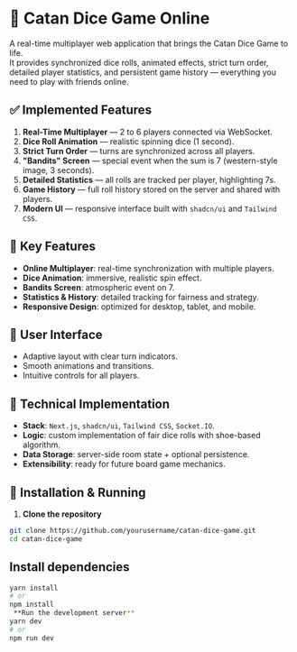 # 🎲 Catan Dice Game Online

A real-time multiplayer web application that brings the Catan Dice Game to life.  
It provides synchronized dice rolls, animated effects, strict turn order, detailed player statistics, and persistent game history — everything you need to play with friends online.

## ✅ Implemented Features

1. **Real-Time Multiplayer** — 2 to 6 players connected via WebSocket.
2. **Dice Roll Animation** — realistic spinning dice (1 second).
3. **Strict Turn Order** — turns are synchronized across all players.
4. **"Bandits" Screen** — special event when the sum is 7 (western-style image, 3 seconds).
5. **Detailed Statistics** — all rolls are tracked per player, highlighting 7s.
6. **Game History** — full roll history stored on the server and shared with players.
7. **Modern UI** — responsive interface built with `shadcn/ui` and `Tailwind CSS`.

## 🎯 Key Features

* **Online Multiplayer**: real-time synchronization with multiple players.
* **Dice Animation**: immersive, realistic spin effect.
* **Bandits Screen**: atmospheric event on 7.
* **Statistics & History**: detailed tracking for fairness and strategy.
* **Responsive Design**: optimized for desktop, tablet, and mobile.

## 🎨 User Interface

* Adaptive layout with clear turn indicators.
* Smooth animations and transitions.
* Intuitive controls for all players.

## 🔧 Technical Implementation

* **Stack**: `Next.js`, `shadcn/ui`, `Tailwind CSS`, `Socket.IO`.
* **Logic**: custom implementation of fair dice rolls with shoe-based algorithm.
* **Data Storage**: server-side room state + optional persistence.
* **Extensibility**: ready for future board game mechanics.

## 🚀 Installation & Running

1. **Clone the repository**
```bash
git clone https://github.com/yourusername/catan-dice-game.git
cd catan-dice-game
```
## Install dependencies
```bash
yarn install
# or
npm install
 **Run the development server**
yarn dev
# or
npm run dev